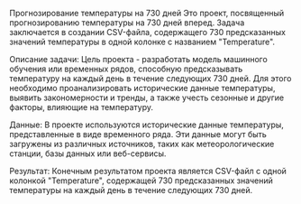 Прогнозирование температуры на 730 дней
Это проект, посвященный прогнозированию температуры на 730 дней вперед. Задача заключается в создании CSV-файла, содержащего 730 предсказанных значений температуры в одной колонке с названием "Temperature".

Описание задачи:
Цель проекта - разработать модель машинного обучения или временных рядов, способную предсказывать температуру на каждый день в течение следующих 730 дней. Для этого необходимо проанализировать исторические данные температуры, выявить закономерности и тренды, а также учесть сезонные и другие факторы, влияющие на температуру.

Данные:
В проекте используются исторические данные температуры, представленные в виде временного ряда. Эти данные могут быть загружены из различных источников, таких как метеорологические станции, базы данных или веб-сервисы.

Результат:
Конечным результатом проекта является CSV-файл с одной колонкой "Temperature", содержащей 730 предсказанных значений температуры на каждый день в течение следующих 730 дней.

